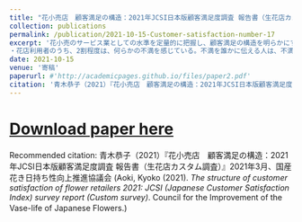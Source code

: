 ```yaml
---
title: "花小売店　顧客満足の構造：2021年JCSI日本版顧客満足度調査 報告書（生花店カスタム調査） (The structure of customer satisfaction of flower retailers 2021: JCSI (Japanese Customer Satisfaction Index) survey report (Custom survey))"
collection: publications
permalink: /publication/2021-10-15-Customer-satisfaction-number-17
excerpt: '花小売のサービス業としての水準を定量的に把握し、顧客満足の構造を明らかにする。日本生産性本部サービス産業生産性協議会（SPRING）に依頼して、日本最大級の消費者調査であるJCSI日本版顧客満足度指数（Japanese Customer Satisfaction Index）の枠組みによるカスタム調査を実施した（JCSIとして発表される公式調査ではない）。・花店および量販（生花コーナー）6社（青山フラワーマーケット、日比谷花壇、カインズ、イオン、ヤオコー、コープみらい）の最近1年間の利用経験者を対象に調査。品質および価格に対する評価、満足度、顧客ロイヤリティ（継続利用）、他者への推奨意向について調べた。感情が顧客満足に及ぼす影響、顧客の利用理由、重視するポイント、日持ち」および「環境配慮」への評価も尋ねた。なお、花小売の業態は多様、かつ上位集中度が低い業界構造であるため、この調査結果を、直接的に業界の代表値とはみなすことはできない。・花小売トップ（日比谷花壇）の顧客満足度は非常に高く、サービス業として他業界・他業種に遜色ない。品質や価値（品質を考慮した価格パフォーマンス）、顧客満足、推奨意向、ロイヤルティ（継続利用）ともに首位。全方位で、まんべんなく強い。JCSIの枠組みでシティホテルや外食などサービス業の他業界と比較したところ、日比谷花壇の顧客満足度（100点満点で80.7）の水準は、サービス産業でトップクラスにあることがわかった。顧客満足度では、最上位の満足層が最多。コストパフォーマンス評価は量販を凌ぐ。日比谷花壇は、サービス業としての基礎が確実で、花小売店の優れたモデルの一つである。・花専門店－量販の中間業態には、市場機会がある。青山フラワーマーケットの顧客満足の構造は、花専門店と量販の折衷型である。専門店と量販の中間業態の成功モデルの一つと考えられる。この領域は、イノベーションと、品質-コスパ-利便性をバランスさせる連立方程式の立て方次第で、新しい市場機会がある。・量販店の顧客満足向上には、品質知覚の底上げが鍵になる。量販では、お供え用・墓参りの比率が3～4割を占める。量販店の利用理由は、アクセス利便性や価格、ついで買い、品揃えが上位。カインズでは、コスパが顧客満足に直接影響しやすい。一方、スーパーでは、季節感や楽しさなど感性的な充足を重視する顧客が多い。しかし、花を買ってわくわくした、うれしかったという情動的充足が弱く、品質評価の推進力を欠く。・「感動」は、推奨意向とロイヤルティ（継続利用）を強める？花専門店では感動の次元が広く、深い。仮説として、「感動は主に品質評価を押し上げ、顧客満足に寄与する」、「感動は、口コミ（推奨意向）、次にロイヤルティ（継続利用）を、若干高める方向に働く」と推測できる。
・花店利用者のうち、2割程度は、何らかの不満を感じている。不満を誰かに伝える人は、不満を感じた人の4人に1人程度にとどまる。・サービス品質項目（SQ）は、スタッフの顧客対応、品揃え、陳列、利便性、価格や表示の適切さ、情報提示、サービス提供体制など、サービス業としておさえるべき基礎的な品質項目（数十項目）のリスト。顧客満足に成功している会社（日比谷花壇）は、一つ一つの品質項目において、確実に評価が高く、取りこぼしがない。サービス業としての基礎体力の充実が、顧客満足を下支えする。●環境対応（エコな花）は、現状では未開拓で評価は低いが、推奨意向を上げる可能性がある。環境配慮された花は日本において未開拓で、現時点で、商品・サービス評価のコアな回路を通じて、顧客満足度との関連を検証できる段階にはない。'
date: 2021-10-15
venue: '寄稿'
paperurl: #'http://academicpages.github.io/files/paper2.pdf'
citation: '青木恭子（2021）『花小売店　顧客満足の構造：2021年JCSI日本版顧客満足度調査 報告書（生花店カスタム調査）』2021年3月、国産花き日持ち性向上推進協議会 (Aoki, Kyoko (2021). <i>The structure of customer satisfaction of flower retailers 2021: JCSI (Japanese Customer Satisfaction Index) survey report (Custom survey)</i>. Council for the Improvement of the Vase-life of Japanese Flowers.)'
---
```



# [Download paper here](http://academicpages.github.io/files/paper2.pdf)

Recommended citation: 青木恭子（2021）『花小売店　顧客満足の構造：2021年JCSI日本版顧客満足度調査 報告書（生花店カスタム調査）』2021年3月、国産花き日持ち性向上推進協議会 (Aoki, Kyoko (2021). <i>The structure of customer satisfaction of flower retailers 2021: JCSI (Japanese Customer Satisfaction Index) survey report (Custom survey)</i>. Council for the Improvement of the Vase-life of Japanese Flowers.)　
